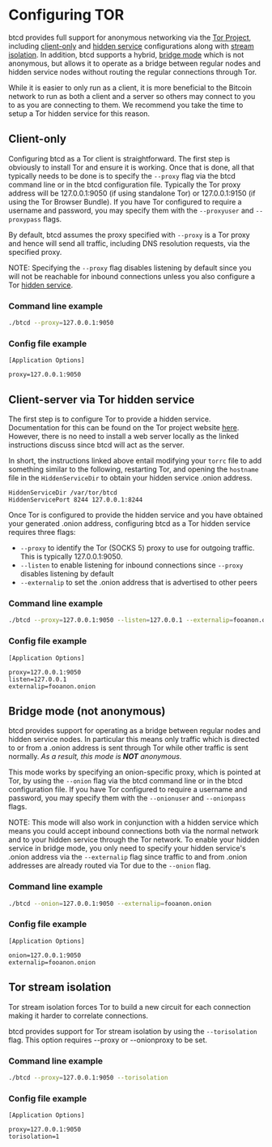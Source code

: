 # Configuring TOR

btcd provides full support for anonymous networking via the
[Tor Project](https://www.torproject.org/), including [client-only](#Client)
and [hidden service](#HiddenService) configurations along with
[stream isolation](#TorStreamIsolation).  In addition, btcd supports a hybrid,
[bridge mode](#Bridge) which is not anonymous, but allows it to operate as a
bridge between regular nodes and hidden service nodes without routing the
regular connections through Tor.

While it is easier to only run as a client, it is more beneficial to the Bitcoin
network to run as both a client and a server so others may connect to you to as
you are connecting to them.  We recommend you take the time to setup a Tor
hidden service for this reason.

## Client-only

Configuring btcd as a Tor client is straightforward.  The first step is
obviously to install Tor and ensure it is working. Once that is done, all that
typically needs to be done is to specify the `--proxy` flag via the btcd command
line or in the btcd configuration file.  Typically the Tor proxy address will be
127.0.0.1:9050 (if using standalone Tor) or 127.0.0.1:9150 (if using the Tor
Browser Bundle).  If you have Tor configured to require a username and password,
you may specify them with the `--proxyuser` and `--proxypass` flags.

By default, btcd assumes the proxy specified with `--proxy` is a Tor proxy and
hence will send all traffic, including DNS resolution requests, via the
specified proxy.

NOTE: Specifying the `--proxy` flag disables listening by default since you will
not be reachable for inbound connections unless you also configure a Tor
[hidden service](#HiddenService).

### Command line example

```bash
./btcd --proxy=127.0.0.1:9050
```

### Config file example

```text
[Application Options]

proxy=127.0.0.1:9050
```

## Client-server via Tor hidden service

The first step is to configure Tor to provide a hidden service.  Documentation
for this can be found on the Tor project website
[here](https://www.torproject.org/docs/tor-hidden-service.html.en).  However,
there is no need to install a web server locally as the linked instructions
discuss since btcd will act as the server.

In short, the instructions linked above entail modifying your `torrc` file to
add something similar to the following, restarting Tor, and opening the
`hostname` file in the `HiddenServiceDir` to obtain your hidden service .onion
address.

```text
HiddenServiceDir /var/tor/btcd
HiddenServicePort 8244 127.0.0.1:8244
```

Once Tor is configured to provide the hidden service and you have obtained your
generated .onion address, configuring btcd as a Tor hidden service requires
three flags:

* `--proxy` to identify the Tor (SOCKS 5) proxy to use for outgoing traffic.
  This is typically 127.0.0.1:9050.
* `--listen` to enable listening for inbound connections since `--proxy`
  disables listening by default
* `--externalip` to set the .onion address that is advertised to other peers

### Command line example

```bash
./btcd --proxy=127.0.0.1:9050 --listen=127.0.0.1 --externalip=fooanon.onion
```

### Config file example

```text
[Application Options]

proxy=127.0.0.1:9050
listen=127.0.0.1
externalip=fooanon.onion
```

## Bridge mode (not anonymous)

btcd provides support for operating as a bridge between regular nodes and hidden
service nodes.  In particular this means only traffic which is directed to or
from a .onion address is sent through Tor while other traffic is sent normally.
_As a result, this mode is **NOT** anonymous._

This mode works by specifying an onion-specific proxy, which is pointed at Tor,
by using the `--onion` flag via the btcd command line or in the btcd
configuration file.  If you have Tor configured to require a username and
password, you may specify them with the `--onionuser` and `--onionpass` flags.

NOTE: This mode will also work in conjunction with a hidden service which means
you could accept inbound connections both via the normal network and to your
hidden service through the Tor network.  To enable your hidden service in bridge
mode, you only need to specify your hidden service's .onion address via the
`--externalip` flag since traffic to and from .onion addresses are already
routed via Tor due to the `--onion` flag.

### Command line example

```bash
./btcd --onion=127.0.0.1:9050 --externalip=fooanon.onion
```

### Config file example

```text
[Application Options]

onion=127.0.0.1:9050
externalip=fooanon.onion
```

## Tor stream isolation

Tor stream isolation forces Tor to build a new circuit for each connection
making it harder to correlate connections.

btcd provides support for Tor stream isolation by using the `--torisolation`
flag.  This option requires --proxy or --onionproxy to be set.

### Command line example

```bash
./btcd --proxy=127.0.0.1:9050 --torisolation
```

### Config file example

```text
[Application Options]

proxy=127.0.0.1:9050
torisolation=1
```
